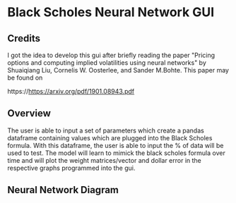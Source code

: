 # Black Scholes Neural Network GUI

## Credits

I got the idea to develop this gui after briefly reading the paper "Pricing options and computing implied volatilities
using neural networks" by Shuaiqiang Liu, Cornelis W. Oosterlee, and Sander M.Bohte. This paper may be found on 

https://https://arxiv.org/pdf/1901.08943.pdf
 

## Overview

The user is able to input a set of parameters which create a pandas dataframe containing values which are plugged into the Black Scholes formula. With this dataframe, the user is able to input the % of data will be used to test. The model will
learn to mimick the black scholes formula over time and will plot the weight matrices/vector and dollar error in the respective graphs programmed into the gui.


## Neural Network Diagram

